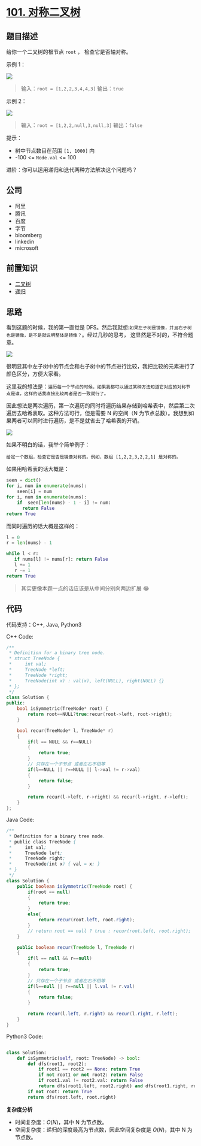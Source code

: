 # [101. 对称二叉树](https://leetcode.cn/problems/symmetric-tree)

## 题目描述

给你一个二叉树的根节点 `root` ， 检查它是否轴对称。

示例 1：

![](https://pic.leetcode.cn/1698026966-JDYPDU-image.png)

> 输入：`root = [1,2,2,3,4,4,3]`
> 输出：`true`

示例 2：

![](https://pic.leetcode.cn/1698027008-nPFLbM-image.png)

> 输入：`root = [1,2,2,null,3,null,3]`
> 输出：`false`

提示：

* 树中节点数目在范围 `[1, 1000]` 内
* -$100$ <= `Node.val` <= $100$

进阶：你可以运用递归和迭代两种方法解决这个问题吗？

## 公司

- 阿里
- 腾讯
- 百度
- 字节
- bloomberg
- linkedin
- microsoft

## 前置知识

- [二叉树](https://github.com/azl397985856/leetcode/blob/master/thinkings/basic-data-structure.md)
- [递归](https://github.com/azl397985856/leetcode/blob/master/thinkings/dynamic-programming.md)

## 思路

看到这题的时候，我的第一直觉是 DFS。然后我就想:`如果左子树是镜像，并且右子树也是镜像，是不是就说明整体是镜像？`。经过几秒的思考， 这显然是不对的，不符合题意。

![](https://p.ipic.vip/bke0ic.jpg)

很明显其中左子树中的节点会和右子树中的节点进行比较，我把比较的元素进行了颜色区分，方便大家看。

这里我的想法是：`遍历每一个节点的时候，如果我都可以通过某种方法知道它对应的对称节点是谁，这样的话我直接比较两者是否一致就行了。`

因此想法是两次遍历，第一次遍历的同时将遍历结果存储到哈希表中，然后第二次遍历去哈希表取。这种方法可行，但是需要 N 的空间（N 为节点总数）。我想到如果两者可以同时进行遍历，是不是就省去了哈希表的开销。

![](https://p.ipic.vip/b9e8xo.jpg)

如果不明白的话，我举个简单例子：

```
给定一个数组，检查它是否是镜像对称的。例如，数组 [1,2,2,3,2,2,1] 是对称的。
```

如果用哈希表的话大概是：

```py
seen = dict()
for i, num in enumerate(nums):
    seen[i] = num
for i, num in enumerate(nums):
    if  seen[len(nums) - 1 - i] != num:
      return False
return True
```

而同时遍历的话大概是这样的：

```py
l = 0
r = len(nums) - 1

while l < r:
   if nums[l] != nums[r]: return False
   l += 1
   r -= 1
return True

```

> 其实更像本题一点的话应该是从中间分别向两边扩展 😂

## 代码

代码支持：C++, Java, Python3

C++ Code:

```c++
/**
 * Definition for a binary tree node.
 * struct TreeNode {
 *     int val;
 *     TreeNode *left;
 *     TreeNode *right;
 *     TreeNode(int x) : val(x), left(NULL), right(NULL) {}
 * };
 */
class Solution {
public:
    bool isSymmetric(TreeNode* root) {
        return root==NULL?true:recur(root->left, root->right);
    }

    bool recur(TreeNode* l, TreeNode* r)
    {
        if(l == NULL && r==NULL)
        {
            return true;
        }
        // 只存在一个子节点 或者左右不相等
        if(l==NULL || r==NULL || l->val != r->val)
        {
            return false;
        }

        return recur(l->left, r->right) && recur(l->right, r->left);
    }
};
```

Java Code:

```java
/**
 * Definition for a binary tree node.
 * public class TreeNode {
 *     int val;
 *     TreeNode left;
 *     TreeNode right;
 *     TreeNode(int x) { val = x; }
 * }
 */
class Solution {
    public boolean isSymmetric(TreeNode root) {
        if(root == null)
        {
            return true;
        }
        else{
            return recur(root.left, root.right);
        }
        // return root == null ? true : recur(root.left, root.right);
    }

    public boolean recur(TreeNode l, TreeNode r)
    {
        if(l == null && r==null)
        {
            return true;
        }
        // 只存在一个子节点 或者左右不相等
        if(l==null || r==null || l.val != r.val)
        {
            return false;
        }

        return recur(l.left, r.right) && recur(l.right, r.left);
    }
}
```

Python3 Code:

```py

class Solution:
    def isSymmetric(self, root: TreeNode) -> bool:
        def dfs(root1, root2):
            if root1 == root2 == None: return True
            if not root1 or not root2: return False
            if root1.val != root2.val: return False
            return dfs(root1.left, root2.right) and dfs(root1.right, root2.left)
        if not root: return True
        return dfs(root.left, root.right)
```

**复杂度分析**

- 时间复杂度：$O(N)$，其中 N 为节点数。
- 空间复杂度：递归的深度最高为节点数，因此空间复杂度是 $O(N)$，其中 N 为节点数。
